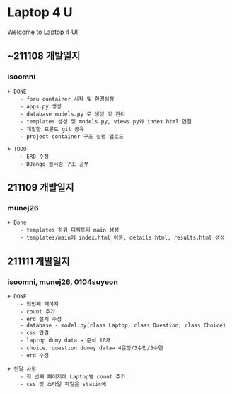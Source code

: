 # Laptop 4 U
Welcome to Laptop 4 U!


## ~211108 개발일지
### isoomni
	+ DONE	
		- foru container 시작 및 환경설정
		- apps.py 생성
		- database models.py 로 생성 및 관리
		- templates 생성 및 models.py, views.py와 index.html 연결
		- 개발한 프론트 git 공유
		- project container 구조 설명 업로드
		
	+ TODO
		- ERD 수정
		- DJango 필터링 구조 공부
        
	
## 211109 개발일지
### munej26
    + Done
        - templates 하위 디렉토리 main 생성
        - templates/main에 index.html 이동, details.html, results.html 생성
		

## 211111 개발일지
### isoomni, munej26, 0104suyeon
	+ DONE
		- 첫번째 페이지 
		- count 추가
		- erd 설계 수정
		- database - model.py(class Laptop, class Question, class Choice)
		- css 연결
		- laptop dumy data → 준석 10개
		- choice, question dummy data→ 4은정/3수민/3수연 
		- erd 수정

	+ 전달 사항
		- 첫 번째 페이지에 Laptop별 count 추가
		- css 및 스타일 파일은 static에
		
